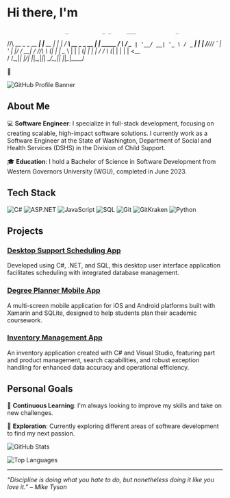 # Hi there, I'm 
                       _           _ _     ___             _        
  /\/\   __ _ _ __ ___| |__   __ _| | |   / __\ __ _ _ __ | | _____ 
 /    \ / _` | '__/ __| '_ \ / _` | | |  /__\/// _` | '_ \| |/ / __|
/ /\/\ \ (_| | |  \__ \ | | | (_| | | | / \/  \ (_| | | | |   <\__ \
\/    \/\__,_|_|  |___/_| |_|\__,_|_|_| \_____/\__,_|_| |_|_|\_\___/
                                                                    
 👋

![GitHub Profile Banner](https://via.placeholder.com/800x200.png?text=Welcome+to+my+GitHub+Profile!)

## About Me

💻 **Software Engineer**: I specialize in full-stack development, focusing on creating scalable, high-impact software solutions. I currently work as a Software Engineer at the State of Washington, Department of Social and Health Services (DSHS) in the Division of Child Support.

🎓 **Education**: I hold a Bachelor of Science in Software Development from Western Governors University (WGU), completed in June 2023.

## Tech Stack

![C#](https://img.shields.io/badge/C%23-239120?style=for-the-badge&logo=csharp&logoColor=white)
![ASP.NET](https://img.shields.io/badge/ASP.NET-512BD4?style=for-the-badge&logo=dotnet&logoColor=white)
![JavaScript](https://img.shields.io/badge/JavaScript-F7DF1E?style=for-the-badge&logo=javascript&logoColor=black)
![SQL](https://img.shields.io/badge/SQL-4479A1?style=for-the-badge&logo=postgresql&logoColor=white)
![Git](https://img.shields.io/badge/Git-F05032?style=for-the-badge&logo=git&logoColor=white)
![GitKraken](https://img.shields.io/badge/GitKraken-179287?style=for-the-badge&logo=gitkraken&logoColor=white)
![Python](https://img.shields.io/badge/Python-3776AB?style=for-the-badge&logo=python&logoColor=white)

## Projects

### [Desktop Support Scheduling App](https://github.com/MarshallBanks/C969-Performance-Assessment)
Developed using C#, .NET, and SQL, this desktop user interface application facilitates scheduling with integrated database management.

### [Degree Planner Mobile App](https://github.com/MarshallBanks/C971-Performance-Assessment)
A multi-screen mobile application for iOS and Android platforms built with Xamarin and SQLite, designed to help students plan their academic coursework.

### [Inventory Management App](https://github.com/MarshallBanks/Inventory-System)
An inventory application created with C# and Visual Studio, featuring part and product management, search capabilities, and robust exception handling for enhanced data accuracy and operational efficiency.

## Personal Goals

🌱 **Continuous Learning**: I'm always looking to improve my skills and take on new challenges.

🚀 **Exploration**: Currently exploring different areas of software development to find my next passion.

![GitHub Stats](https://github-readme-stats.vercel.app/api?username=marshallbanks&show_icons=true&theme=radical)

![Top Languages](https://github-readme-stats.vercel.app/api/top-langs/?username=marshallbanks&layout=compact&theme=radical)

---

*“Discipline is doing what you hate to do, but nonetheless doing it like you love it.” – Mike Tyson*
